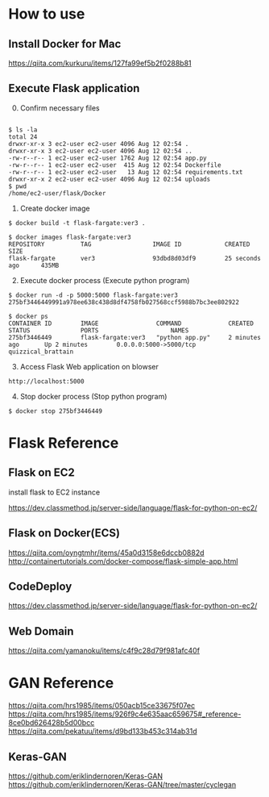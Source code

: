 # How to use

## Install Docker for Mac

https://qiita.com/kurkuru/items/127fa99ef5b2f0288b81

## Execute Flask application
0. Confirm necessary files
```

$ ls -la
total 24
drwxr-xr-x 3 ec2-user ec2-user 4096 Aug 12 02:54 .
drwxr-xr-x 3 ec2-user ec2-user 4096 Aug 12 02:54 ..
-rw-r--r-- 1 ec2-user ec2-user 1762 Aug 12 02:54 app.py
-rw-r--r-- 1 ec2-user ec2-user  415 Aug 12 02:54 Dockerfile
-rw-r--r-- 1 ec2-user ec2-user   13 Aug 12 02:54 requirements.txt
drwxr-xr-x 2 ec2-user ec2-user 4096 Aug 12 02:54 uploads
$ pwd
/home/ec2-user/flask/Docker
```

1. Create docker image
```
$ docker build -t flask-fargate:ver3 .

$ docker images flask-fargate:ver3
REPOSITORY          TAG                 IMAGE ID            CREATED             SIZE
flask-fargate       ver3                93dbd8d03df9        25 seconds ago      435MB
```

2. Execute docker process (Execute python program)
```
$ docker run -d -p 5000:5000 flask-fargate:ver3
275bf3446449991a978ee638c438d8df4758fb027568ccf5988b7bc3ee802922 

$ docker ps
CONTAINER ID        IMAGE                COMMAND             CREATED             STATUS              PORTS                    NAMES
275bf3446449        flask-fargate:ver3   "python app.py"     2 minutes ago       Up 2 minutes        0.0.0.0:5000->5000/tcp   quizzical_brattain
```

3.  Access Flask Web application on blowser
```
http://localhost:5000
```

4. Stop docker process (Stop python program)
```
$ docker stop 275bf3446449
```

# Flask Reference

## Flask on EC2
install flask to EC2 instance

https://dev.classmethod.jp/server-side/language/flask-for-python-on-ec2/

## Flask on Docker(ECS)

https://qiita.com/oyngtmhr/items/45a0d3158e6dccb0882d
http://containertutorials.com/docker-compose/flask-simple-app.html


## CodeDeploy

https://dev.classmethod.jp/server-side/language/flask-for-python-on-ec2/

## Web Domain
https://qiita.com/yamanoku/items/c4f9c28d79f981afc40f

# GAN  Reference
https://qiita.com/hrs1985/items/050acb15ce33675f07ec
https://qiita.com/hrs1985/items/926f9c4e635aac659675#_reference-8ce0bd626428b5d00bcc  
https://qiita.com/pekatuu/items/d9bd133b453c314ab31d

## Keras-GAN
https://github.com/eriklindernoren/Keras-GAN
https://github.com/eriklindernoren/Keras-GAN/tree/master/cyclegan